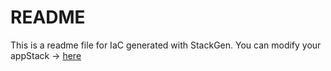 # README
This is a readme file for IaC generated with StackGen.
You can modify your appStack -> [here](http://main.dev.stackgen.com/appstacks/34320a77-88c2-496a-bc51-c8e7799cc5bf)
